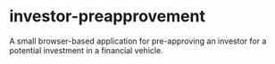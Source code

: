 # investor-preapprovement
A small browser-based application for pre-approving an investor for a potential investment in a financial vehicle.
